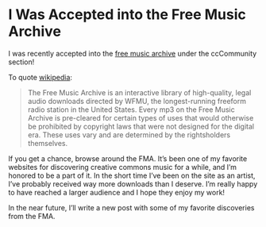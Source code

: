 # I Was Accepted into the Free Music Archive

I was recently accepted into the
[free music archive](http://freemusicarchive.org/) under the
ccCommunity section!

[](http://freemusicarchive.org/music/Jesse_Spillane/)

To quote [wikipedia](https://en.wikipedia.org/wiki/Free_Music_Archive):

> The Free Music Archive is an interactive library of high-quality,
> legal audio downloads directed by WFMU, the longest-running freeform
> radio station in the United States. Every mp3 on the Free Music
> Archive is pre-cleared for certain types of uses that would
> otherwise be prohibited by copyright laws that were not designed for
> the digital era. These uses vary and are determined by the
> rightsholders themselves.

If you get a chance, browse around the FMA.  It’s been one of my
favorite websites for discovering creative commons music for a while,
and I’m honored to be a part of it. In the short time I’ve been on the
site as an artist, I’ve probably received way more downloads than I
deserve.  I’m really happy to have reached a larger audience and I
hope they enjoy my work!

In the near future, I’ll write a new post with some of my favorite
discoveries from the FMA.
